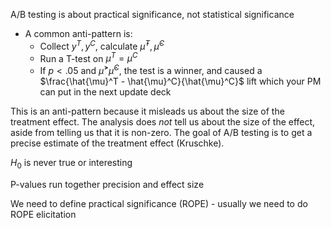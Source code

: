 A/B testing is about practical significance, not statistical significance

- A common anti-pattern is:
  - Collect $y^T, y^C$, calculate $\hat{\mu}^T, \hat{\mu}^C$
  - Run a T-test on $\mu^T = \mu^C$
  - If $p < .05$ and $\hat{\mu}^ > \hat{\mu}^C$, the test is a winner, and caused a $\frac{\hat{\mu}^T - \hat{\mu}^C}{\hat{\mu}^C}$ lift which your PM can put in the next update deck

This is an anti-pattern because it misleads us about the size of the treatment effect. The analysis does _not_ tell us about the size of the effect, aside from telling us that it is non-zero. The goal of A/B testing is to get a precise estimate of the treatment effect (Kruschke).

$H_0$ is never true or interesting

P-values run together precision and effect size

We need to define practical significance (ROPE) - usually we need to do ROPE elicitation
